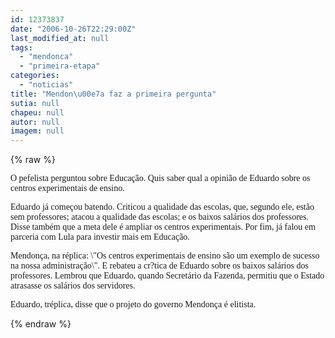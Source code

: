```yaml
---
id: 12373837
date: "2006-10-26T22:29:00Z"
last_modified_at: null
tags:
  - "mendonca"
  - "primeira-etapa"
categories:
  - "noticias"
title: "Mendon\u00e7a faz a primeira pergunta"
sutia: null
chapeu: null
autor: null
imagem: null
---
```

{% raw %}
<p><P><FONT face=Verdana>O pefelista perguntou sobre Educação. Quis saber qual a opinião de Eduardo sobre os centros experimentais de ensino.</FONT></P></p>
<p><P><FONT face=Verdana>Eduardo já começou batendo. Criticou a qualidade das escolas, que, segundo ele, estão sem professores; atacou a qualidade das escolas; e os baixos salários dos professores. Disse também que a meta dele é ampliar os centros experimentais. Por fim, já falou em parceria com Lula para investir mais em Educação.</FONT></P></p>
<p><P><FONT face=Verdana>Mendonça, na réplica: \"Os centros experimentais de ensino são um exemplo de sucesso na nossa administração\". E rebateu a cr?tica de Eduardo sobre os baixos salários dos professores. Lembrou que Eduardo, quando Secretário da Fazenda, permitiu que o Estado atrasasse os salários dos servidores.</FONT></P></p>
<p><P><FONT face=Verdana>Eduardo, tréplica, disse que o projeto do governo Mendonça é elitista.</FONT></P> </p>
{% endraw %}